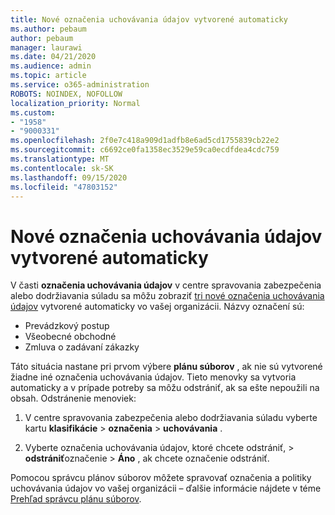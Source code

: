 ```yaml
---
title: Nové označenia uchovávania údajov vytvorené automaticky
ms.author: pebaum
author: pebaum
manager: laurawi
ms.date: 04/21/2020
ms.audience: admin
ms.topic: article
ms.service: o365-administration
ROBOTS: NOINDEX, NOFOLLOW
localization_priority: Normal
ms.custom:
- "1958"
- "9000331"
ms.openlocfilehash: 2f0e7c418a909d1adfb8e6ad5cd1755839cb22e2
ms.sourcegitcommit: c6692ce0fa1358ec3529e59ca0ecdfdea4cdc759
ms.translationtype: MT
ms.contentlocale: sk-SK
ms.lasthandoff: 09/15/2020
ms.locfileid: "47803152"
---
```

# <a name="new-retention-labels-created-automatically"></a>Nové označenia uchovávania údajov vytvorené automaticky

V časti **označenia uchovávania údajov** v centre spravovania zabezpečenia alebo dodržiavania súladu sa môžu zobraziť [tri nové označenia uchovávania údajov](https://docs.microsoft.com/microsoft-365/compliance/file-plan-manager) vytvorené automaticky vo vašej organizácii. Názvy označení sú:

- Prevádzkový postup
- Všeobecné obchodné
- Zmluva o zadávaní zákazky

Táto situácia nastane pri prvom výbere **plánu súborov** , ak nie sú vytvorené žiadne iné označenia uchovávania údajov. Tieto menovky sa vytvoria automaticky a v prípade potreby sa môžu odstrániť, ak sa ešte nepoužili na obsah. Odstránenie menoviek:

1. V centre spravovania zabezpečenia alebo dodržiavania súladu vyberte kartu **klasifikácie**  >  **označenia**  >  **uchovávania** .

1. Vyberte označenia uchovávania údajov, ktoré chcete odstrániť, > **odstrániť**označenie  >  **Áno** , ak chcete označenie odstrániť.

Pomocou správcu plánov súborov môžete spravovať označenia a politiky uchovávania údajov vo vašej organizácii – ďalšie informácie nájdete v téme [Prehľad správcu plánu súborov](https://docs.microsoft.com/microsoft-365/compliance/file-plan-manager).